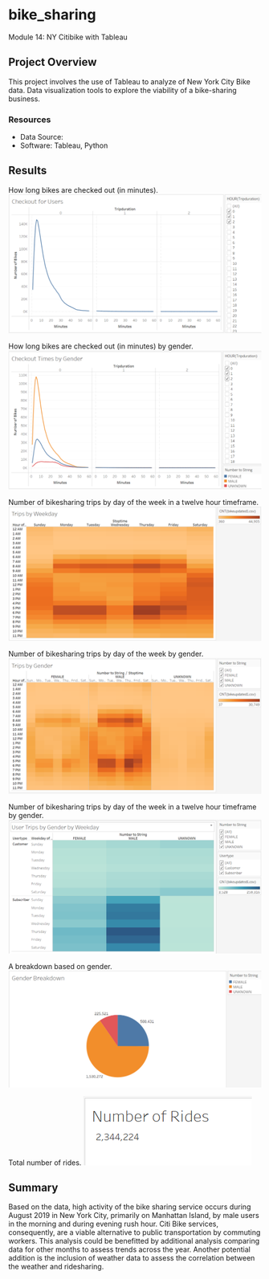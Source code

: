 # bike_sharing
Module 14: NY Citibike with Tableau

## Project Overview
This project involves the use of Tableau to analyze of New York City Bike data. Data visualization tools to explore the viability of a bike-sharing business.

### Resources
- Data Source:
- Software: Tableau, Python


## Results

How long bikes are checked out (in minutes).
![](tab1.PNG)

How long bikes are checked out (in minutes) by gender.
![](tab2.PNG)

Number of bikesharing trips by day of the week in a twelve hour timeframe.
![](tab3.PNG)

Number of bikesharing trips by day of the week by gender.
![](tab4.PNG)

Number of bikesharing trips by day of the week in a twelve hour timeframe by gender.
![](tab5.PNG)

A breakdown based on gender.
![](tab6.PNG)

Total number of rides.
![](tab7.PNG)


## Summary
Based on the data, high activity of the bike sharing service occurs during August 2019 in New York City, primarily on Manhattan Island, by male users in the morning and during evening rush hour. Citi Bike services, consequently, are a viable alternative to public transportation by commuting workers. This analysis could be benefitted by additional analysis comparing data for other months to assess trends across the year. Another potential addition is the inclusion of weather data to assess the correlation between the weather and ridesharing.
